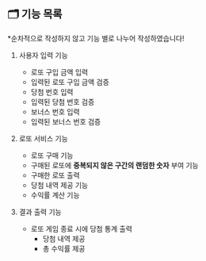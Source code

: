 ## 🗂 기능 목록
*순차적으로 작성하지 않고 기능 별로 나누어 작성하였습니다!

1. 사용자 입력 기능
    - 로또 구입 금액 입력 
    - 입력된 로또 구입 금액 검증 
    - 당첨 번호 입력 
    - 입력된 당첨 번호 검증
    - 보너스 번호 입력
    - 입력된 보너스 번호 검증


2. 로또 서비스 기능
    - 로또 구매 기능
    - 구매된 로또에 **중복되지 않은 구간의 랜덤한 숫자** 부여 기능
    - 구매한 로또 출력
    - 당첨 내역 제공 기능
    - 수익률 계산 기능 
   

3. 결과 출력 기능
    - 로또 게임 종료 시에 당첨 통계 출력
      - 당첨 내역 제공
      - 총 수익률 제공 